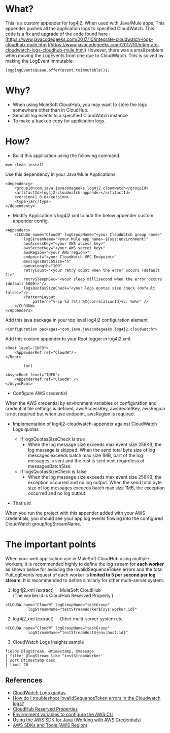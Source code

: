 What?
====================
This is a custom appender for log4j2. When used with Java/Mule apps, This appender pushes all the application logs to specified CloudWatch.
This code is a fix and upgrade of the code found here : [https://www.javacodegeeks.com/2017/10/integrate-cloudwatch-logs-cloudhub-mule.html](https://www.javacodegeeks.com/2017/10/integrate-cloudwatch-logs-cloudhub-mule.html)
However, there was a small problem when moving the LogEvents from one que to CloudWatch. This is solved by making the LogEvent immutable:

```
loggingEventsQueue.offer(event.toImmutable());
```

Why?
====================

* When using MuleSoft CloudHub, you may want to store the logs somewhere other than in CloudHub.
* Send all log events to a specified CloudWatch instance 
* To make a backup copy for application logs.

How?
==========================
* Build this application using the following command.

```mvn clean install```

Use this dependency in your Java/Mule Applications

```
<dependency>
	<groupId>com.java.javacodegeeks.log4j2.cloudwatch</groupId>
	<artifactId>log4j2-cloudwatch-appender</artifactId>
	<version>1.0.0</version>
	<type>jar</type>
</dependency>
```

* Modify Application's log4j2.xml to add the below appender custom appender config.

```
<Appenders>
	<CLOUDW name="CloudW" logGroupName="<your CloudWatch group name>"
		logStreamName="<your Mule app name>-${sys:environment}"
		awsAccessKey="<your AWS access key>" 
		awsSecretKey="<your AWS secret key>"
		awsRegion="<your AWS region>" 
		endpoint="<your CloudWatch VPC Endpoint>" 
		messagesBatchSize="5"
		queueLength="100"
		retryCount="<your retry count when the error occurs (default 2)>"
		retrySleepMSec="<your sleep millisecond when the error occurs (default 5000)>"/>
		logsQuotasSizeCheck="<your logs quotas size check (default false)>"/>
		<PatternLayout
			pattern="%-5p %d [%t] %X{correlationId}%c: %m%n" /> 
	</CLOUDW>
</Appenders>
```
Add this java package in your top level log4j2 configuration element

```
<Configuration packages="com.java.javacodegeeks.log4j2.cloudwatch">
```

Add this custom appender to your Root logger in log4j2.xml.

```
<Root level="INFO">
    <AppenderRef ref="CloudW"/>
</Root>  
     
        (or)

<AsyncRoot level="INFO">
    <AppenderRef ref="CloudW" />
</AsyncRoot>
```

* Configure AWS credential

When the AWS credential by environment variables or configuration and credential file settings is defined, awsAccessKey, awsSecretKey, awsRegion is not required but when use endpoint, awsRegion is required.

* Implementation of log4j2-cloudwatch-appender against CloudWatch Logs quotas
  * If logsQuotasSizeCheck is true
    * When the log message size exceeds max event size 256KB, the log message is skipped. When the send total byte size of log messages exceeds batch max size 1MB, part of the log messages is sent and the rest is sent next regardless of messagesBatchSize.
  * If logsQuotasSizeCheck is false
    * When the log message size exceeds max event size 256KB, the exception occurred and no log output. When the send total byte size of log messages exceeds batch max size 1MB, the exception occurred and no log output.

* That's it!

When you run the project with this appender added with your AWS credentials, you should see your app log events flowing into the configured CloudWatch group/logStreamName.

The important points
==========================
When your web application use in MuleSoft CloudHub using multiple workers, it is recommended highly to define the log stream for <b>each worker</b> as shown below for avoiding the InvalidSequenceToken errors and the total PutLogEvents request of each worker is <b>limited to 5 per second per log stream</b>. It is recommended to define similarly for other multi-server system. 


1. log4j2.xml (extract)&nbsp;&nbsp;&nbsp;&nbsp;&nbsp;MuleSoft CloudHub  
   (The worker.id is CloudHub Reserved Property.)
```  
<CLOUDW name="CloudW" logGroupName="testGroup"
          logStreamName="testStreamWorker${sys:worker.id}"
```

2. log4j2.xml (extract)&nbsp;&nbsp;&nbsp;&nbsp;&nbsp;Other multi-server system etc
```  
<CLOUDW name="CloudW" logGroupName="testGroup"
          logStreamName="testStreamHost${env:host.id}"
```

3. CloudWatch Logs Insights sample
```
fields @logStream, @timestamp, @message
| filter @logStream like "testStreamWorker"
| sort @timestamp desc
| limit 20
```


## References
-  [CloudWatch Logs quotas](https://docs.aws.amazon.com/AmazonCloudWatch/latest/logs/cloudwatch_limits_cwl.html).
-  [How do I troubleshoot InvalidSequenceToken errors in the Cloudwatch logs?](https://aws.amazon.com/premiumsupport/knowledge-center/cloudwatch-invalid-sequence-token/?nc1=h_ls)
-  [CloudHub Reserved Properties](https://help.mulesoft.com/s/article/CloudHub-Reserved-Properties)
-  [Environment variables to configure the AWS CLI](https://docs.aws.amazon.com/cli/latest/userguide/cli-configure-envvars.html)
-  [Using the AWS SDK for Java (Working with AWS Credentials)](https://docs.aws.amazon.com/sdk-for-java/v1/developer-guide/credentials.html)
-  [AWS SDKs and Tools (AWS Region)](https://docs.aws.amazon.com/sdkref/latest/guide/feature-region.html)
